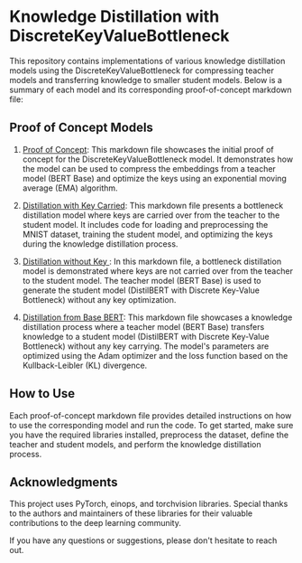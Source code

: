 # Knowledge Distillation with DiscreteKeyValueBottleneck

This repository contains implementations of various knowledge distillation models using the DiscreteKeyValueBottleneck for compressing teacher models and transferring knowledge to smaller student models. Below is a summary of each model and its corresponding proof-of-concept markdown file:

## Proof of Concept Models

1. [Proof of Concept](Proof_of_Concept\Readme.md): This markdown file showcases the initial proof of concept for the DiscreteKeyValueBottleneck model. It demonstrates how the model can be used to compress the embeddings from a teacher model (BERT Base) and optimize the keys using an exponential moving average (EMA) algorithm.

2. [Distillation with Key Carried](Bottleneck_Distillation_Keys_Carried\Readme.md): This markdown file presents a bottleneck distillation model where keys are carried over from the teacher to the student model. It includes code for loading and preprocessing the MNIST dataset, training the student model, and optimizing the keys during the knowledge distillation process.

3. [Distillation without Key ](Bottleneck_Distillation_Keys_New\Readme.md): In this markdown file, a bottleneck distillation model is demonstrated where keys are not carried over from the teacher to the student model. The teacher model (BERT Base) is used to generate the student model (DistilBERT with Discrete Key-Value Bottleneck) without any key optimization.

4. [Distillation from Base BERT](Bottleneck_Only_Student_Network\Readme.md): This markdown file showcases a knowledge distillation process where a teacher model (BERT Base) transfers knowledge to a student model (DistilBERT with Discrete Key-Value Bottleneck) without any key carrying. The model's parameters are optimized using the Adam optimizer and the loss function based on the Kullback-Leibler (KL) divergence.

## How to Use

Each proof-of-concept markdown file provides detailed instructions on how to use the corresponding model and run the code. To get started, make sure you have the required libraries installed, preprocess the dataset, define the teacher and student models, and perform the knowledge distillation process.

## Acknowledgments

This project uses PyTorch, einops, and torchvision libraries. Special thanks to the authors and maintainers of these libraries for their valuable contributions to the deep learning community.

If you have any questions or suggestions, please don't hesitate to reach out.
